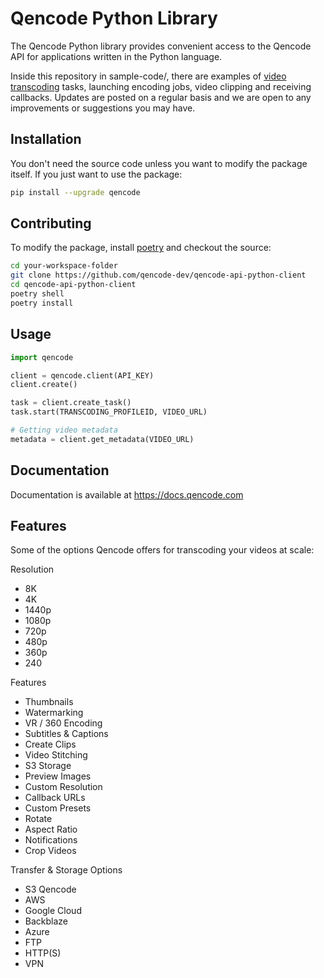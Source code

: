 # Qencode Python Library

The Qencode Python library provides convenient access to the Qencode API
for applications written in the Python language.

Inside this repository in sample-code/, there are examples of [video transcoding](https://cloud.qencode.com/)
tasks, launching encoding jobs, video clipping and receiving callbacks. Updates are posted on a regular basis and we are open to any improvements or suggestions you may have.

## Installation

You don't need the source code unless you want to modify the package itself.
If you just want to use the package:

```sh
pip install --upgrade qencode
```

## Contributing

To modify the package, install [poetry](https://python-poetry.org/docs/#installation)
and checkout the source:

```sh
cd your-workspace-folder
git clone https://github.com/qencode-dev/qencode-api-python-client
cd qencode-api-python-client
poetry shell
poetry install
```

## Usage

```python
import qencode

client = qencode.client(API_KEY)
client.create()

task = client.create_task()
task.start(TRANSCODING_PROFILEID, VIDEO_URL)

# Getting video metadata
metadata = client.get_metadata(VIDEO_URL)
```

## Documentation

Documentation is available at <https://docs.qencode.com>

## Features

Some of the options Qencode offers for transcoding your videos at scale:

Resolution

- 8K
- 4K
- 1440p
- 1080p
- 720p
- 480p
- 360p
- 240

Features

- Thumbnails
- Watermarking
- VR / 360 Encoding
- Subtitles & Captions
- Create Clips
- Video Stitching
- S3 Storage
- Preview Images
- Custom Resolution
- Callback URLs
- Custom Presets
- Rotate
- Aspect Ratio
- Notifications
- Crop Videos

Transfer & Storage Options

- S3 Qencode
- AWS
- Google Cloud
- Backblaze
- Azure
- FTP
- HTTP(S)
- VPN
